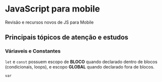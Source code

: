 # JavaScript para mobile
 
Revisão e recursos novos de JS para Mobile

## Principais tópicos de atenção e estudos

### Váriaveis e Constantes

`let` e `const` possuem escopo de **BLOCO** quando
declarado dentro de blocos (condicionais, loops), e escopo
**GLOBAL** quando declarado fora de blocos.

`var `